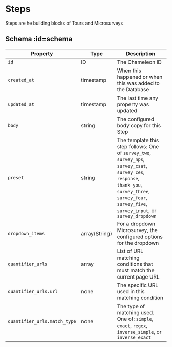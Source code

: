 # Steps

Steps are he building blocks of Tours and Microsurveys

## Schema :id=schema

| Property | Type | Description |
| --- | --- | --- |
| `id` | ID | The Chameleon ID |
| `created_at` | timestamp | When this happened or when this was added to the Database |
| `updated_at` | timestamp | The last time any property was updated |
| `body` | string | The configured body copy for this Step |
| `preset` | string | The template this step follows: One of `survey_two`, `survey_nps`, `survey_csat`, `survey_ces`, `response`, `thank_you`, `survey_three`, `survey_four`, `survey_five`, `survey_input`, or `survey_dropdown` |
| `dropdown_items` | array&lang;String&rang; | For a dropdown Microsurvey, the configured options for the dropdown |
| `quantifier_urls` | array | List of URL matching conditions that must match the current page URL |
| `quantifier_urls.url` | none | The specific URL used in this matching condition |
| `quantifier_urls.match_type` | none | The type of matching used. One of: `simple`, `exact`, `regex`, `inverse_simple`, or `inverse_exact` |

